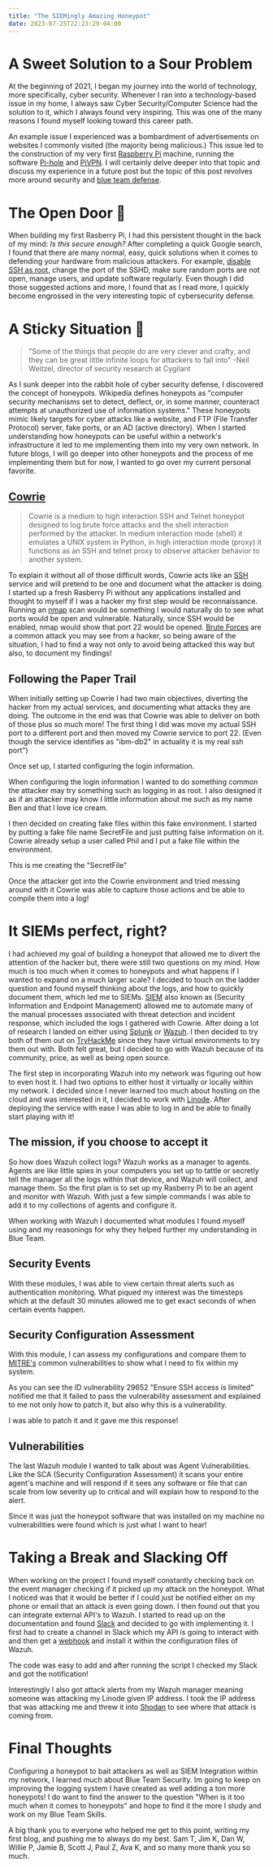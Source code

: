 ```yaml
---
title: "The SIEMingly Amazing Honeypot"
date: 2023-07-25T22:23:29-04:00
---
```

# A Sweet Solution to a Sour Problem

At the beginning of 2021, I began my journey into the world of technology, more specifically, cyber security. Whenever I ran into a technology-based issue in my home, I always saw Cyber Security/Computer Science had the solution to it, which I always found very inspiring. This was one of the many reasons I found myself looking toward this career path.

An example issue I experienced was a bombardment of advertisements on websites I commonly visited (the majority being malicious.) This issue led to the construction of my very first [Raspberry Pi](https://www.raspberrypi.com/) machine, running the software [Pi-hole](https://pi-hole.net/) and [PiVPN](https://www.pivpn.io/). I will certainly delve deeper into that topic and discuss my experience in a future post but the topic of this post revolves more around security and [blue team defense](https://en.wikipedia.org/wiki/Blue_team_(computer_security)).

# The Open Door 🚪

When building my first Rasberry Pi, I had this persistent thought in the back of my mind: *Is this secure enough?* After completing a quick Google search, I found that there are many normal, easy, quick solutions when it comes to defending your hardware from malicious attackers. For example, [disable SSH as root](https://www.howtogeek.com/828538/how-and-why-to-disable-root-login-over-ssh-on-linux/), change the port of the SSHD, make sure random ports are not open, manage users, and update software regularly. Even though I did those suggested actions and more, I found that as I read more, I quickly become engrossed in the very interesting topic of cybersecurity defense.

# A Sticky Situation 🍯

> "Some of the things that people do are very clever and crafty, and they can be great little infinite loops for attackers to fall into" -Neil Weitzel, director of security research at Cygilant

As I sunk deeper into the rabbit hole of cyber security defense, I discovered the concept of honeypots. Wikipedia defines honeypots as "computer security mechanisms set to detect, deflect, or, in some manner, counteract attempts at unauthorized use of information systems." These honeypots mimic likely targets for cyber attacks like a website, and FTP (File Transfer Protocol) server, fake ports, or an AD (active directory). When I started understanding how honeypots can be useful within a network's infrastructure it led to me implementing them into my very own network. In future blogs, I will go deeper into other honeypots and the process of me implementing them but for now, I wanted to go over my current personal favorite.

## [Cowrie](https://github.com/cowrie/cowrie)

> Cowrie is a medium to high interaction SSH and Telnet honeypot designed to log brute force attacks and the shell interaction performed by the attacker. In medium interaction mode (shell) it emulates a UNIX system in Python, in high interaction mode (proxy) it functions as an SSH and telnet proxy to observe attacker behavior to another system.

To explain it without all of those difficult words, Cowrie acts like an [SSH](https://en.wikipedia.org/wiki/Secure_Shell) service and will pretend to be one and document what the attacker is doing. I started up a fresh Rasberry Pi without any applications installed and thought to myself if I was a hacker my first step would be reconnaissance. Running an [nmap](https://nmap.org/) scan would be something I would naturally do to see what ports would be open and vulnerable. Naturally, since SSH would be enabled, nmap would show that port 22 would be opened. [Brute Forces](https://www.fortinet.com/resources/cyberglossary/brute-force-attack) are a common attack you may see from a hacker, so being aware of the situation, I had to find a way not only to avoid being attacked this way but also, to document my findings!

## Following the Paper Trail

When initially setting up Cowrie I had two main objectives, diverting the hacker from my actual services, and documenting what attacks they are doing. The outcome in the end was that Cowrie was able to deliver on both of those plus so much more! The first thing I did was move my actual SSH port to a different port and then moved my Cowrie service to port 22. (Even though the service identifies as "ibm-db2" in actuality it is my real ssh port")

Once set up, I started configuring the login information.

When configuring the login information I wanted to do something common the attacker may try something such as logging in as root. I also designed it as if an attacker may know I little information about me such as my name Ben and that I love ice cream.

I then decided on creating fake files within this fake environment. I started by putting a fake file name SecretFile and just putting false information on it. Cowrie already setup a user called Phil and I put a fake file within the environment.

This is me creating the "SecretFile"

Once the attacker got into the Cowrie environment and tried messing around with it Cowrie was able to capture those actions and be able to compile them into a log!

# It SIEMs perfect, right?

I had achieved my goal of building a honeypot that allowed me to divert the attention of the hacker but, there were still two questions on my mind. How much is too much when it comes to honeypots and what happens if I wanted to expand on a much larger scale? I decided to touch on the ladder question and found myself thinking about the logs, and how to quickly document them, which led me to SIEMs. [SIEM](https://www.ibm.com/topics/siem) also known as (Security Information and Endpoint Management) allowed me to automate many of the manual processes associated with threat detection and incident response, which included the logs I gathered with Cowrie. After doing a lot of research I landed on either using [Splunk](https://www.splunk.com/) or [Wazuh](https://wazuh.com/). I then decided to try both of them out on [TryHackMe](https://www.google.com/url?sa=t&rct=j&q=&esrc=s&source=web&cd=&cad=rja&uact=8&ved=2ahUKEwim2ZaskaCAAxU7EVkFHai2AogQFnoECB8QAQ&url=https%3A%2F%2Ftryhackme.com%2F&usg=AOvVaw2gvAQndb0wWgMfXtgVVb0c&opi=89978449) since they have virtual environments to try them out with. Both felt great, but I decided to go with Wazuh because of its community, price, as well as being open source.

The first step in incorporating Wazuh into my network was figuring out how to even host it. I had two options to either host it virtually or locally within my network. I decided since I never learned too much about hosting on the cloud and was interested in it, I decided to work with [Linode](https://www.linode.com/lp/free-credit-100/?promo=sitelin100-02162023&promo_value=100&promo_length=60&utm_source=google&utm_medium=cpc&utm_campaign=11178784975_109179237043&utm_term=g_kwd-2629795801_e_linode&utm_content=466889955310&locationid=9009979&device=c_c&gclid=Cj0KCQjw2eilBhCCARIsAG0Pf8vkA7dNc2eU3GJqBhZQvbqzStacXPHI0XjFoRuQApMWMdh4CdDgL_YaAnCtEALw_wcB). After deploying the service with ease I was able to log in and be able to finally start playing with it!

## The mission, if you choose to accept it

So how does Wazuh collect logs? Wazuh works as a manager to agents. Agents are like little spies in your computers you set up to tattle or secretly tell the manager all the logs within that device, and Wazuh will collect, and manage them. So the first plan is to set up my Rasberry Pi to be an agent and monitor with Wazuh. With just a few simple commands I was able to add it to my collections of agents and configure it.

When working with Wazuh I documented what modules I found myself using and my reasonings for why they helped further my understanding in Blue Team.

## Security Events

With these modules, I was able to view certain threat alerts such as authentication monitoring. What piqued my interest was the timesteps which at the default 30 minutes allowed me to get exact seconds of when certain events happen.

## Security Configuration Assessment

With this module, I can assess my configurations and compare them to [MITRE's](https://www.mitre.org/) common vulnerabilities to show what I need to fix within my system.

As you can see the ID vulnerability 29652 "Ensure SSH access is limited" notified me that it failed to pass the vulnerability assessment and explained to me not only how to patch it, but also why this is a vulnerability.

I was able to patch it and it gave me this response!

## Vulnerabilities

The last Wazuh module I wanted to talk about was Agent Vulnerabilities. Like the SCA (Security Configuration Assessment) it scans your entire agent's machine and will respond if it sees any software or file that can scale from low severity up to critical and will explain how to respond to the alert.

Since it was just the honeypot software that was installed on my machine no vulnerabilities were found which is just what I want to hear!

# Taking a Break and Slacking Off

When working on the project I found myself constantly checking back on the event manager checking if it picked up my attack on the honeypot. What I noticed was that it would be better if I could just be notified either on my phone or email that an attack is even going down. I then found out that you can integrate external API's to Wazuh. I started to read up on the documentation and found [Slack](https://slack.com/) and decided to go with implementing it. I first had to create a channel in Slack which my API is going to interact with and then get a [webhook](https://www.redhat.com/en/topics/automation/what-is-a-webhook) and install it within the configuration files of Wazuh.

The code was easy to add and after running the script I checked my Slack and got the notification!

Interestingly I also got attack alerts from my Wazuh manager meaning someone was attacking my Linode given IP address. I took the IP address that was attacking me and threw it into [Shodan](https://www.shodan.io/) to see where that attack is coming from.

# Final Thoughts

Configuring a honeypot to bait attackers as well as SIEM Integration within my network, I learned much about Blue Team Security. Im going to keep on improving the logging system I have created as well adding a ton more honeypots! I do want to find the answer to the question "When is it too much when it comes to honeypots" and hope to find it the more I study and work on my Blue Team Skills.

A big thank you to everyone who helped me get to this point, writing my first blog, and pushing me to always do my best. Sam T, Jim K, Dan W, Willie P, Jamie B, Scott J, Paul Z, Ava K, and so many more thank you so much.
